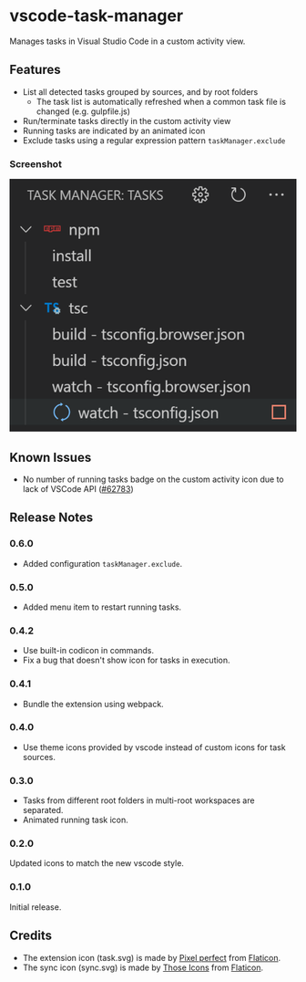 # vscode-task-manager

Manages tasks in Visual Studio Code in a custom activity view.

## Features

- List all detected tasks grouped by sources, and by root folders
  * The task list is automatically refreshed when a common task file is changed (e.g. gulpfile.js)
- Run/terminate tasks directly in the custom activity view
- Running tasks are indicated by an animated icon
- Exclude tasks using a regular expression pattern `taskManager.exclude`

### Screenshot
![Screenshot](images/screenshot.png)

## Known Issues

- No number of running tasks badge on the custom activity icon due to lack of VSCode API ([#62783](https://github.com/Microsoft/vscode/issues/62783))

## Release Notes

### 0.6.0
- Added configuration `taskManager.exclude`.

### 0.5.0
- Added menu item to restart running tasks.

### 0.4.2
- Use built-in codicon in commands.
- Fix a bug that doesn't show icon for tasks in execution.

### 0.4.1
- Bundle the extension using webpack.

### 0.4.0
- Use theme icons provided by vscode instead of custom icons for task sources.

### 0.3.0
- Tasks from different root folders in multi-root workspaces are separated.
- Animated running task icon.

### 0.2.0
Updated icons to match the new vscode style.

### 0.1.0
Initial release.

## Credits
- The extension icon (task.svg) is made by [Pixel perfect](https://www.flaticon.com/authors/pixel-perfect) from [Flaticon](https://www.flaticon.com/).
- The sync icon (sync.svg) is made by [Those Icons](https://www.flaticon.com/authors/those-icons) from [Flaticon](https://www.flaticon.com/).
